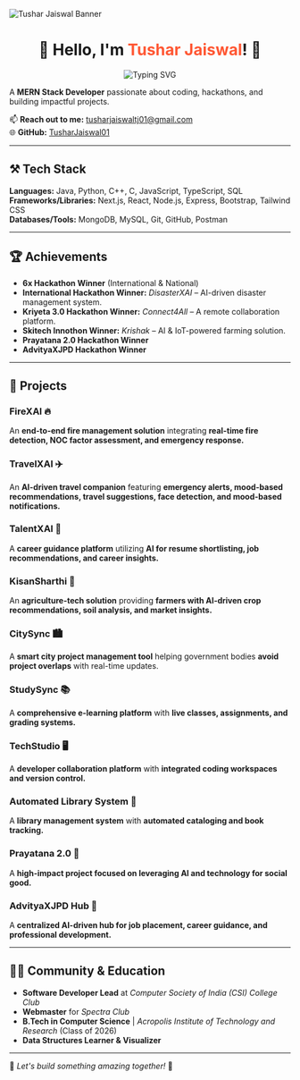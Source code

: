 ![Tushar Jaiswal Banner](https://your-cover-image-url.com)

<h1 align="center">👋 Hello, I'm <span style="color:#ff5733">Tushar Jaiswal</span>! 🚀</h1>

<p align="center">
  <img src="https://readme-typing-svg.herokuapp.com?font=Fira+Code&pause=1000&color=ff5733&center=true&vCenter=true&width=435&lines=MERN+Stack+Developer;6x+Hackathon+Winner;Passionate+about+Building+Impactful+Projects" alt="Typing SVG" />
</p>

A **MERN Stack Developer** passionate about coding, hackathons, and building impactful projects.

📫 **Reach out to me:** tusharjaiswaltj01@gmail.com  
🌐 **GitHub:** [TusharJaiswal01](https://github.com/TusharJaiswal01)  

---

## ⚒️ Tech Stack
**Languages:** Java, Python, C++, C, JavaScript, TypeScript, SQL  
**Frameworks/Libraries:** Next.js, React, Node.js, Express, Bootstrap, Tailwind CSS  
**Databases/Tools:** MongoDB, MySQL, Git, GitHub, Postman  

---

## 🏆 Achievements
- **6x Hackathon Winner** (International & National)
- **International Hackathon Winner:** *DisasterXAI* – AI-driven disaster management system.
- **Kriyeta 3.0 Hackathon Winner:** *Connect4All* – A remote collaboration platform.
- **Skitech Innothon Winner:** *Krishak* – AI & IoT-powered farming solution.
- **Prayatana 2.0 Hackathon Winner**
- **AdvityaXJPD Hackathon Winner**

---

## 📂 Projects
### **FireXAI 🔥**  
An **end-to-end fire management solution** integrating **real-time fire detection, NOC factor assessment, and emergency response.**

### **TravelXAI ✈️**  
An **AI-driven travel companion** featuring **emergency alerts, mood-based recommendations, travel suggestions, face detection, and mood-based notifications.**

### **TalentXAI 🎯**  
A **career guidance platform** utilizing **AI for resume shortlisting, job recommendations, and career insights.**

### **KisanSharthi 🌾**  
An **agriculture-tech solution** providing **farmers with AI-driven crop recommendations, soil analysis, and market insights.**

### **CitySync 🏙️**  
A **smart city project management tool** helping government bodies **avoid project overlaps** with real-time updates.

### **StudySync 📚**  
A **comprehensive e-learning platform** with **live classes, assignments, and grading systems.**

### **TechStudio 🖥️**  
A **developer collaboration platform** with **integrated coding workspaces and version control.**

### **Automated Library System 📖**  
A **library management system** with **automated cataloging and book tracking.**

### **Prayatana 2.0 🚀**  
A **high-impact project focused on leveraging AI and technology for social good.**

### **AdvityaXJPD Hub 🏢**  
A **centralized AI-driven hub for job placement, career guidance, and professional development.**

---

## 👨‍💻 Community & Education
- **Software Developer Lead** at *Computer Society of India (CSI) College Club*
- **Webmaster** for *Spectra Club*
- **B.Tech in Computer Science** | *Acropolis Institute of Technology and Research* (Class of 2026)
- **Data Structures Learner & Visualizer**

---

📌 *Let's build something amazing together!* 🚀
